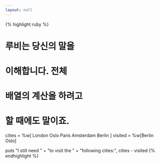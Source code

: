 ```yaml
---
layout: null
---
```


{% highlight ruby %}
# 루비는 당신의 말을
# 이해합니다. 전체
# 배열의 계산을 하려고
# 할 때에도 말이죠.
cities  = %w[ London
              Oslo
              Paris
              Amsterdam
              Berlin ]
visited = %w[Berlin Oslo]

puts "I still need " +
     "to visit the " +
     "following cities:",
     cities - visited
{% endhighlight %}
